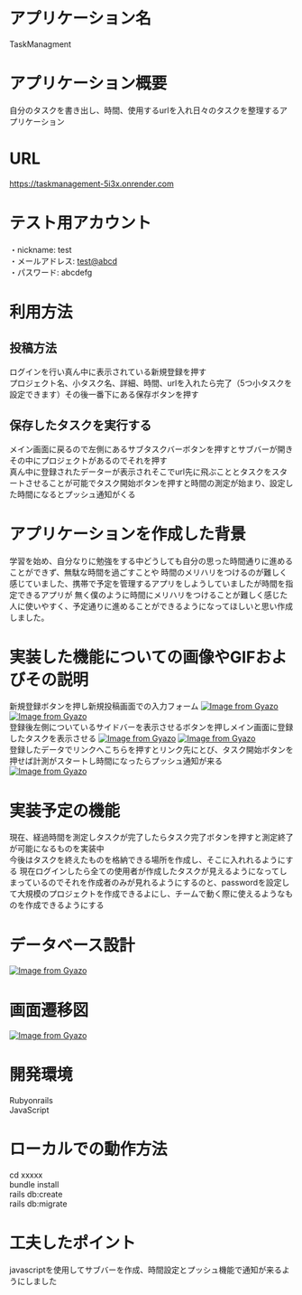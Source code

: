 # アプリケーション名
TaskManagment
# アプリケーション概要
自分のタスクを書き出し、時間、使用するurlを入れ日々のタスクを整理するアプリケーション
# URL
https://taskmanagement-5i3x.onrender.com
# テスト用アカウント
 ・nickname: test  
 ・メールアドレス: [test@abcd](test@abcd)  
 ・パスワード: abcdefg  
# 利用方法  
## 投稿方法
ログインを行い真ん中に表示されている新規登録を押す  
プロジェクト名、小タスク名、詳細、時間、urlを入れたら完了（5つ小タスクを設定できます）その後一番下にある保存ボタンを押す  
## 保存したタスクを実行する
メイン画面に戻るので左側にあるサブタスクバーボタンを押すとサブバーが開きその中にプロジェクトがあるのでそれを押す  
真ん中に登録されたデーターが表示されそこでurl先に飛ぶこととタスクをスタートさせることが可能でタスク開始ボタンを押すと時間の測定が始まり、設定した時間になるとプッシュ通知がくる
# アプリケーションを作成した背景
学習を始め、自分なりに勉強をする中どうしても自分の思った時間通りに進めることができず、無駄な時間を過ごすことや
時間のメリハリをつけるのが難しく感じていました、携帯で予定を管理するアプリをしようしていましたが時間を指定できるアプリが
無く僕のように時間にメリハリをつけることが難しく感じた人に使いやすく、予定通りに進めることができるようになってほしいと思い作成しました。

# 実装した機能についての画像やGIFおよびその説明
新規登録ボタンを押し新規投稿画面での入力フォーム
[![Image from Gyazo](https://i.gyazo.com/81c686dc93a4eb89d91b9e105fff4a7a.png)](https://gyazo.com/81c686dc93a4eb89d91b9e105fff4a7a)
[![Image from Gyazo](https://i.gyazo.com/58d1e6b35e0bf728614e2483271861c3.png)](https://gyazo.com/58d1e6b35e0bf728614e2483271861c3)  
登録後左側についているサイドバーを表示させるボタンを押しメイン画面に登録したタスクを表示させる
[![Image from Gyazo](https://i.gyazo.com/da1f2fd46a9f420af30d0e34a8d1d89e.png)](https://gyazo.com/da1f2fd46a9f420af30d0e34a8d1d89e)
[![Image from Gyazo](https://i.gyazo.com/09d4fc238d236b4e92d580affca9159c.png)](https://gyazo.com/09d4fc238d236b4e92d580affca9159c)  
登録したデータでリンクへこちらを押すとリンク先にとび、タスク開始ボタンを押せば計測がスタートし時間になったらプッシュ通知が来る
[![Image from Gyazo](https://i.gyazo.com/73d4c863d7e7ac7893b12bd67d1549ed.png)](https://gyazo.com/73d4c863d7e7ac7893b12bd67d1549ed)
# 実装予定の機能  
現在、経過時間を測定しタスクが完了したらタスク完了ボタンを押すと測定終了が可能になるものを実装中  
今後はタスクを終えたものを格納できる場所を作成し、そこに入れれるようにする
現在ログインしたら全ての使用者が作成したタスクが見えるようになってしまっているのでそれを作成者のみが見れるようにするのと、passwordを設定して大規模のプロジェクトを作成できるよにし、チームで動く際に使えるようなものを作成できるようにする
# データベース設計  
[![Image from Gyazo](https://i.gyazo.com/9b5445a29a41f71d1dac11c4846562e3.png)](https://gyazo.com/9b5445a29a41f71d1dac11c4846562e3)
# 画面遷移図
[![Image from Gyazo](https://i.gyazo.com/ce941e4bb42e9e1edc238b836309640b.png)](https://gyazo.com/ce941e4bb42e9e1edc238b836309640b)
# 開発環境
Rubyonrails  
JavaScript
# ローカルでの動作方法
cd xxxxx  
bundle install  
rails db:create  
rails db:migrate
# 工夫したポイント  
javascriptを使用してサブバーを作成、時間設定とプッシュ機能で通知が来るようにしました
